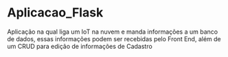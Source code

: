 # Aplicacao_Flask
Aplicação na qual liga um IoT na nuvem e manda informações a um banco de dados, essas informações podem ser recebidas pelo Front End, além de um CRUD para edição de informações de Cadastro
